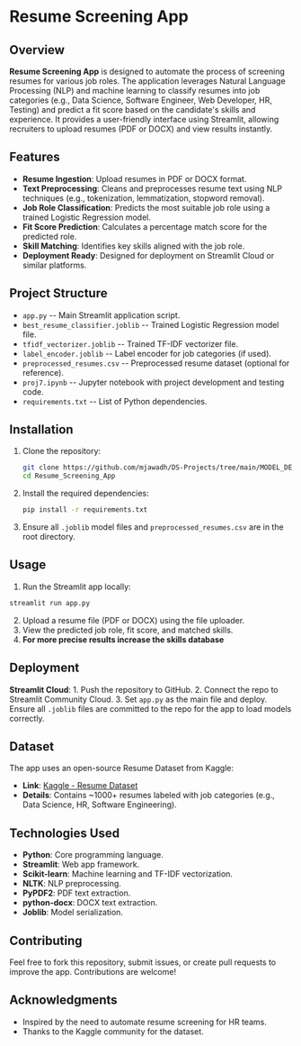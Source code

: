 # Resume Screening App

## Overview
**Resume Screening App** is designed to automate the process of screening resumes for various job roles. The application leverages Natural Language Processing (NLP) and machine learning to classify resumes into job categories (e.g., Data Science, Software Engineer, Web Developer, HR, Testing) and predict a fit score based on the candidate's skills and experience. It provides a user-friendly interface using Streamlit, allowing recruiters to upload resumes (PDF or DOCX) and view results instantly.

## Features
- **Resume Ingestion**: Upload resumes in PDF or DOCX format.
- **Text Preprocessing**: Cleans and preprocesses resume text using NLP techniques (e.g., tokenization, lemmatization, stopword removal).
- **Job Role Classification**: Predicts the most suitable job role using a trained Logistic Regression model.
- **Fit Score Prediction**: Calculates a percentage match score for the predicted role.
- **Skill Matching**: Identifies key skills aligned with the job role.
- **Deployment Ready**: Designed for deployment on Streamlit Cloud or similar platforms.

## Project Structure
- `app.py` -- Main Streamlit application script.
- `best_resume_classifier.joblib` -- Trained Logistic Regression model file.
- `tfidf_vectorizer.joblib` -- Trained TF-IDF vectorizer file.
- `label_encoder.joblib` -- Label encoder for job categories (if used).
- `preprocessed_resumes.csv` -- Preprocessed resume dataset (optional for reference).
- `proj7.ipynb` -- Jupyter notebook with project development and testing code.
- `requirements.txt` -- List of Python dependencies.

## Installation
1. Clone the repository:
   ```bash
   git clone https://github.com/mjawadh/DS-Projects/tree/main/MODEL_DEPLOYEMENT/Resume_Screening_App.git
   cd Resume_Screening_App
   ```
2. Install the required dependencies:
   ```bash
   pip install -r requirements.txt
   ```
3. Ensure all `.joblib` model files and `preprocessed_resumes.csv` are in the root directory.

## Usage
 1. Run the Streamlit app locally:
   ```bash
   streamlit run app.py
   ```
 2. Upload a resume file (PDF or DOCX) using the file uploader.
 3. View the predicted job role, fit score, and matched skills.
 4. **For more precise results increase the skills database**

## Deployment
**Streamlit Cloud**: 
    1. Push the repository to GitHub.
    2. Connect the repo to Streamlit Community Cloud.
    3. Set `app.py` as the main file and deploy.
 Ensure all `.joblib` files are committed to the repo for the app to load models correctly.

## Dataset
The app uses an open-source Resume Dataset from Kaggle:
- **Link**: [Kaggle - Resume Dataset](https://www.kaggle.com/datasets/gauravduttakiit/resume-dataset)
- **Details**: Contains ~1000+ resumes labeled with job categories (e.g., Data Science, HR, Software Engineering).

## Technologies Used
- **Python**: Core programming language.
- **Streamlit**: Web app framework.
- **Scikit-learn**: Machine learning and TF-IDF vectorization.
- **NLTK**: NLP preprocessing.
- **PyPDF2**: PDF text extraction.
- **python-docx**: DOCX text extraction.
- **Joblib**: Model serialization.

## Contributing
Feel free to fork this repository, submit issues, or create pull requests to improve the app. Contributions are welcome!

## Acknowledgments
- Inspired by the need to automate resume screening for HR teams.
- Thanks to the Kaggle community for the dataset.